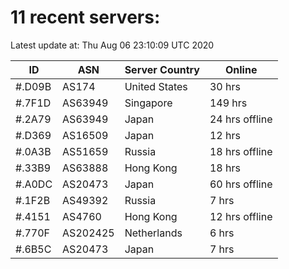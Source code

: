 # 11 recent servers:

Latest update at: Thu Aug 06 23:10:09 UTC 2020

| ID | ASN | Server Country | Online |
| -- | --- | -------------- | ------ |
| #.D09B | AS174 | United States | 30 hrs |
| #.7F1D | AS63949 | Singapore | 149 hrs |
| #.2A79 | AS63949 | Japan | 24 hrs offline |
| #.D369 | AS16509 | Japan | 12 hrs |
| #.0A3B | AS51659 | Russia | 18 hrs offline |
| #.33B9 | AS63888 | Hong Kong | 18 hrs |
| #.A0DC | AS20473 | Japan | 60 hrs offline |
| #.1F2B | AS49392 | Russia | 7 hrs |
| #.4151 | AS4760 | Hong Kong | 12 hrs offline |
| #.770F | AS202425 | Netherlands | 6 hrs |
| #.6B5C | AS20473 | Japan | 7 hrs |

